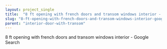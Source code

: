 ```yaml
---
layout: project_single
title:  "8 ft opening with french doors and transom windows interior - Google Search"
slug: "8-ft-opening-with-french-doors-and-transom-windows-interior-google-search"
parent: "interior-door-with-transom"
---
```

8 ft opening with french doors and transom windows interior - Google Search